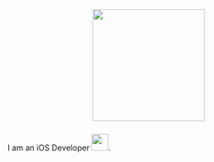 <div id="header" align="center">
  <img src="https://media.giphy.com/media/3ov9k1173PdfJWRsoE/giphy.gif" width="200"/>
</div>

### 
I am an iOS Developer <img src="https://media.giphy.com/media/WUlplcMpOCEmTGBtBW/giphy.gif" width="30">.
